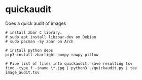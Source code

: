 # quickaudit

Does a quick audit of images


```
# install zbar C library.
# sudo apt install libzbar-dev on Debian
# sudo pacman -Sy zbar on Arch

# install python deps
pip3 install zbarlight numpy rawpy pillow

# Pipe list of files into quickaudit, save resulting tsv
find -type f -iname \*.jpg | python3 ./quickaudit.py | tee image_audit.tsv
```
